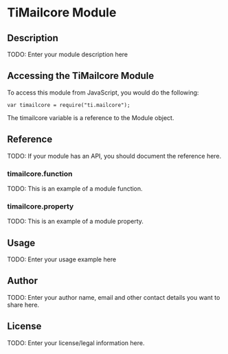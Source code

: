 # TiMailcore Module

## Description

TODO: Enter your module description here

## Accessing the TiMailcore Module

To access this module from JavaScript, you would do the following:

    var timailcore = require("ti.mailcore");

The timailcore variable is a reference to the Module object.

## Reference

TODO: If your module has an API, you should document
the reference here.

### timailcore.function

TODO: This is an example of a module function.

### timailcore.property

TODO: This is an example of a module property.

## Usage

TODO: Enter your usage example here

## Author

TODO: Enter your author name, email and other contact
details you want to share here.

## License

TODO: Enter your license/legal information here.

